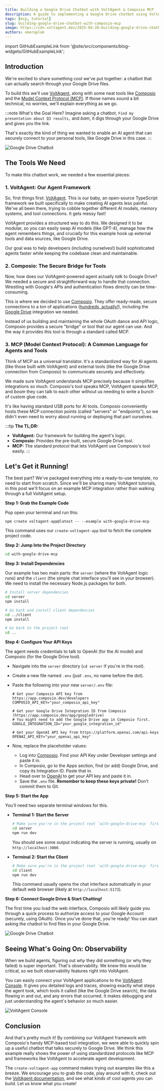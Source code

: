 ```yaml
---
title: Building a Google Drive Chatbot with VoltAgent & Composio MCP
description: A guide to implementing a Google Drive chatbot using VoltAgent framework and Composio MCP integration.
tags: [mcp, tutorial]
slug: building-google-drive-chatbot-with-composio-mcp
image: https://cdn.voltagent.dev/2025-04-28-building-google-drive-chatbot/social.png
authors: omeraplak
---
```


import GitHubExampleLink from '@site/src/components/blog-widgets/GitHubExampleLink';

## Introduction

We're excited to share something cool we've put together: a chatbot that can actually search through your Google Drive files.

To build this we'll use [VoltAgent](https://github.com/VoltAgent/voltagent), along with some neat tools like [Composio](https://composio.dev/) and the [Model Context Protocol (MCP)](https://modelcontextprotocol.io/introduction). If those names sound a bit technical, no worries, we'll explain everything as we go.

:::note What's the Goal Here?
Imagine asking a chatbot, `Find my presentation about Q3 results,` and _bam_, it digs through your Google Drive and gives you the link.

That's exactly the kind of thing we wanted to enable an AI agent that can securely connect to your personal tools, like Google Drive in this case.
:::

![Google Drive Chatbot](https://cdn.voltagent.dev/2025-04-28-building-google-drive-chatbot/google-drive-composio-demo.gif)

<GitHubExampleLink
  repoUrl="https://github.com/VoltAgent/voltagent/tree/main/examples/with-google-drive-mcp"
  npmCommand="npm create voltagent-app@latest -- --example with-google-drive-mcp"
/>

## The Tools We Need

To make this chatbot work, we needed a few essential pieces:

### 1. VoltAgent: Our Agent Framework

So, first things first: [VoltAgent](https://github.com/VoltAgent/voltagent). This is our baby, an open-source TypeScript framework we built specifically to make creating AI agents less painful. We've all been there, trying to cobble together different AI models, memory systems, and tool connections. It gets messy fast!

VoltAgent provides a structured way to do this. We designed it to be modular, so you can easily swap AI models (like GPT-4), manage how the agent remembers things, and crucially for this example hook up external tools and data sources, like Google Drive.

Our goal was to help developers (including ourselves!) build sophisticated agents faster while keeping the codebase clean and maintainable.

### 2. Composio: The Secure Bridge for Tools

Now, how does our VoltAgent-powered agent actually _talk_ to Google Drive? We needed a secure and straightforward way to handle that connection. Wrestling with Google's APIs and authentication flows directly can be time-consuming.

This is where we decided to use [Composio](https://composio.dev/). They offer ready-made, secure connections to a _ton_ of applications ([hundreds, actually!](https://mcp.composio.dev/)), including the [Google Drive](https://mcp.composio.dev/googledrive) integration we needed.

Instead of us building and maintaining the whole OAuth dance and API logic, Composio provides a secure "bridge" or tool that our agent can use. And the way it provides this tool is through a standard called MCP.

### 3. MCP (Model Context Protocol): A Common Language for Agents and Tools

Think of MCP as a universal translator. It's a standardized way for AI agents (like those built with VoltAgent) and external tools (like the Google Drive connection from Composio) to communicate securely and effectively.

We made sure VoltAgent understands MCP precisely because it simplifies integrations so much. Composio's tool speaks MCP, VoltAgent speaks MCP, and _boom_ they can talk to each other without us needing to write a bunch of custom glue code.

It's like having standard USB ports for AI tools. Composio conveniently hosts these MCP connection points (called "servers" or "endpoints"), so we didn't even need to worry about running or deploying that part ourselves.

:::tip **The TL;DR:**

- **VoltAgent:** Our framework for building the agent's logic.
- **Composio:** Provides the pre-built, secure Google Drive tool.
- **MCP:** The standard protocol that lets VoltAgent use Composio's tool easily.
  :::

## Let's Get it Running!

The best part? We've packaged everything into a ready-to-use template, no need to start from scratch. Since we'll be sharing many VoltAgent tutorials, in this post we'll focus on an example MCP integration rather than walking through a full VoltAgent setup.

**Step 1: Grab the Example Code**

Pop open your terminal and run this:

```
npm create voltagent-app@latest -- --example with-google-drive-mcp
```

This command uses our `create-voltagent-app` tool to fetch the complete project code.

**Step 2: Jump Into the Project Directory**

```bash
cd with-google-drive-mcp
```

**Step 3: Install Dependencies**

Our example has two main parts: the `server` (where the VoltAgent logic runs) and the `client` (the simple chat interface you'll see in your browser). We need to install the necessary Node.js packages for both.

```bash
# Install server dependencies
cd server
npm install

# Go back and install client dependencies
cd ../client
npm install

# Go back to the project root
cd ..
```

**Step 4: Configure Your API Keys**

The agent needs credentials to talk to OpenAI (for the AI model) and Composio (for the Google Drive tool).

- Navigate into the `server` directory (`cd server` if you're in the root).
- Create a new file named `.env` (just `.env`, no name before the dot).
- Paste the following into your new `server/.env` file:

  ```env
  # Get your Composio API key from https://app.composio.dev/developers
  COMPOSIO_API_KEY="your_composio_api_key"

  # Get your Google Drive Integration ID from Composio (https://app.composio.dev/app/googledrive)
  # You might need to add the Google Drive app in Composio first.
  GOOGLE_INTEGRATION_ID="your_google_integration_id"

  # Get your OpenAI API key from https://platform.openai.com/api-keys
  OPENAI_API_KEY="your_openai_api_key"
  ```

- Now, replace the placeholder values:
  - Log into [Composio](https://app.composio.dev/). Find your API Key under Developer settings and paste it in.
  - In Composio, go to the Apps section, find (or add) Google Drive, and copy its Integration ID. Paste that in.
  - Head over to [OpenAI](https://platform.openai.com/api-keys) to get your API key and paste it in.
  - Save the `.env` file. **Remember to keep these keys private!** Don't commit them to Git.

**Step 5: Start the App**

You'll need two separate terminal windows for this.

- **Terminal 1: Start the Server**

  ```bash
  # Make sure you're in the project root `with-google-drive-mcp` first
  cd server
  npm run dev
  ```

  You should see some output indicating the server is running, usually on `http://localhost:3000`.

- **Terminal 2: Start the Client**

  ```bash
  # Make sure you're in the project root `with-google-drive-mcp` first
  cd client
  npm run dev
  ```

  This command usually opens the chat interface automatically in your default web browser (likely at `http://localhost:5173`).

**Step 6: Connect Google Drive & Start Chatting!**

The first time you load the web interface, Composio will likely guide you through a quick process to authorize access to your Google Account (securely, using OAuth). Once you've done that, you're ready! You can start asking the chatbot to find files in your Google Drive.

![Google Drive Chatbot](https://cdn.voltagent.dev/2025-04-28-building-google-drive-chatbot/google-drive-composio-demo.gif)

## Seeing What's Going On: Observability

When we build agents, figuring out _why_ they did something (or why they failed) is super important. That's observability. We knew this would be critical, so we built observability features right into VoltAgent.

You can easily connect your VoltAgent applications to the [VoltAgent Console](https://console.voltagent.dev). It gives you detailed logs and traces, showing exactly what steps the agent took, which tools it called (like the Google Drive search), the data flowing in and out, and any errors that occurred. It makes debugging and just understanding the agent's behavior _so_ much easier.

![VoltAgent Console](https://cdn.voltagent.dev/2025-04-28-building-google-drive-chatbot/voltagent-developer-console-demo.gif)

## Conclusion

And that's pretty much it! By combining our VoltAgent framework with Composio's handy MCP-based tool integration, we were able to quickly spin up a useful chatbot that talks securely to Google Drive. We think this example really shows the power of using standardized protocols like MCP and frameworks like VoltAgent to accelerate agent development.

The `create-voltagent-app` command makes trying out examples like this a breeze. We encourage you to grab the code, play around with it, check out the [VoltAgent documentation](https://voltagent.dev/docs/), and see what kinds of cool agents _you_ can build. Let us know what you create!
